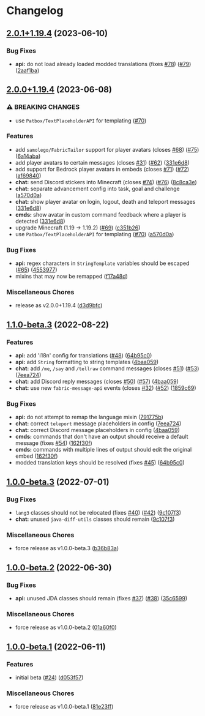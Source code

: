 # Changelog

## [2.0.1+1.19.4](https://github.com/axieum/minecord/compare/v2.0.0+1.19.4...v2.0.1+1.19.4) (2023-06-10)


### Bug Fixes

* **api:** do not load already loaded modded translations (fixes [#78](https://github.com/axieum/minecord/issues/78)) ([#79](https://github.com/axieum/minecord/issues/79)) ([2aaf1ba](https://github.com/axieum/minecord/commit/2aaf1bad68c88924b79adf6057b8cdfa8fd6178d))

## [2.0.0+1.19.4](https://github.com/axieum/minecord/compare/v1.1.0-beta.3...v2.0.0+1.19.4) (2023-06-08)


### ⚠ BREAKING CHANGES

* use `Patbox/TextPlaceholderAPI` for templating ([#70](https://github.com/axieum/minecord/issues/70))

### Features

* add `samolego/FabricTailor` support for player avatars (closes [#68](https://github.com/axieum/minecord/issues/68)) ([#75](https://github.com/axieum/minecord/issues/75)) ([6a14aba](https://github.com/axieum/minecord/commit/6a14abafc15c69d2cf650654858d9bf7e57f5877))
* add player avatars to certain messages (closes [#31](https://github.com/axieum/minecord/issues/31)) ([#62](https://github.com/axieum/minecord/issues/62)) ([331e6d8](https://github.com/axieum/minecord/commit/331e6d839dd1d60424d9d13976fd9c525bc32541))
* add support for Bedrock player avatars in embeds (closes [#71](https://github.com/axieum/minecord/issues/71)) ([#72](https://github.com/axieum/minecord/issues/72)) ([af69840](https://github.com/axieum/minecord/commit/af69840f2c2fa7e568459aa6063ee716a719a04f))
* **chat:** send Discord stickers into Minecraft (closes [#74](https://github.com/axieum/minecord/issues/74)) ([#76](https://github.com/axieum/minecord/issues/76)) ([8c8ca3e](https://github.com/axieum/minecord/commit/8c8ca3ef30511260c7b319d71017ed7ad5584546))
* **chat:** separate advancement config into task, goal and challenge ([a570d0a](https://github.com/axieum/minecord/commit/a570d0a2fde10a012224c8cab16b7448b2967a1d))
* **chat:** show player avatar on login, logout, death and teleport messages ([331e6d8](https://github.com/axieum/minecord/commit/331e6d839dd1d60424d9d13976fd9c525bc32541))
* **cmds:** show avatar in custom command feedback where a player is detected ([331e6d8](https://github.com/axieum/minecord/commit/331e6d839dd1d60424d9d13976fd9c525bc32541))
* upgrade Minecraft (1.19 -&gt; 1.19.2) ([#69](https://github.com/axieum/minecord/issues/69)) ([c351b26](https://github.com/axieum/minecord/commit/c351b2682cf67e6c02901643e052960f0a5856bd))
* use `Patbox/TextPlaceholderAPI` for templating ([#70](https://github.com/axieum/minecord/issues/70)) ([a570d0a](https://github.com/axieum/minecord/commit/a570d0a2fde10a012224c8cab16b7448b2967a1d))


### Bug Fixes

* **api:** regex characters in `StringTemplate` variables should be escaped ([#65](https://github.com/axieum/minecord/issues/65)) ([4553977](https://github.com/axieum/minecord/commit/45539770ccdd15164d481a0132c6f01db467823a))
* mixins that may now be remapped ([f17a48d](https://github.com/axieum/minecord/commit/f17a48d816a617ae37fc05159835527f2541f537))


### Miscellaneous Chores

* release as v2.0.0+1.19.4 ([d3d9bfc](https://github.com/axieum/minecord/commit/d3d9bfc1c030ee7da967adc23b02bc5da980c690))

## [1.1.0-beta.3](https://github.com/axieum/minecord/compare/v1.0.0-beta.3...v1.1.0-beta.3) (2022-08-22)


### Features

* **api:** add 'i18n' config for translations ([#48](https://github.com/axieum/minecord/issues/48)) ([64b95c0](https://github.com/axieum/minecord/commit/64b95c018cf041392e96c2cbde111df5e34ae1e0))
* **api:** add `String` formatting to string templates ([4baa059](https://github.com/axieum/minecord/commit/4baa05986911815d36129f59e9a538ef9c3fed0f))
* **chat:** add `/me`, `/say` and `/tellraw` command messages (closes [#51](https://github.com/axieum/minecord/issues/51)) ([#53](https://github.com/axieum/minecord/issues/53)) ([7eea724](https://github.com/axieum/minecord/commit/7eea724576532bdedc601590cb7a1c1609e0a8b1))
* **chat:** add Discord reply messages (closes [#50](https://github.com/axieum/minecord/issues/50)) ([#57](https://github.com/axieum/minecord/issues/57)) ([4baa059](https://github.com/axieum/minecord/commit/4baa05986911815d36129f59e9a538ef9c3fed0f))
* **chat:** use new `fabric-message-api` events (closes [#32](https://github.com/axieum/minecord/issues/32)) ([#52](https://github.com/axieum/minecord/issues/52)) ([1859c69](https://github.com/axieum/minecord/commit/1859c695c02640e945fb7786b0a3f774d2de5cb7))


### Bug Fixes

* **api:** do not attempt to remap the language mixin ([791775b](https://github.com/axieum/minecord/commit/791775b14dc1565b636e45bf164905aac36de948))
* **chat:** correct `teleport` message placeholders in config ([7eea724](https://github.com/axieum/minecord/commit/7eea724576532bdedc601590cb7a1c1609e0a8b1))
* **chat:** correct Discord message placeholders in config ([4baa059](https://github.com/axieum/minecord/commit/4baa05986911815d36129f59e9a538ef9c3fed0f))
* **cmds:** commands that don't have an output should receive a default message (fixes [#54](https://github.com/axieum/minecord/issues/54)) ([162f30f](https://github.com/axieum/minecord/commit/162f30f95c79882a6137089bb1f545a9ad80d786))
* **cmds:** commands with multiple lines of output should edit the original embed ([162f30f](https://github.com/axieum/minecord/commit/162f30f95c79882a6137089bb1f545a9ad80d786))
* modded translation keys should be resolved (fixes [#45](https://github.com/axieum/minecord/issues/45)) ([64b95c0](https://github.com/axieum/minecord/commit/64b95c018cf041392e96c2cbde111df5e34ae1e0))

## [1.0.0-beta.3](https://github.com/axieum/minecord/compare/v1.0.0-beta.2...v1.0.0-beta.3) (2022-07-01)


### Bug Fixes

* `lang3` classes should not be relocated (fixes [#40](https://github.com/axieum/minecord/issues/40)) ([#42](https://github.com/axieum/minecord/issues/42)) ([9c107f3](https://github.com/axieum/minecord/commit/9c107f32d5e5566a96ce2d8c05d2e9e8ff7ea0f5))
* **chat:** unused `java-diff-utils` classes should remain ([9c107f3](https://github.com/axieum/minecord/commit/9c107f32d5e5566a96ce2d8c05d2e9e8ff7ea0f5))


### Miscellaneous Chores

* force release as v1.0.0-beta.3 ([b36b83a](https://github.com/axieum/minecord/commit/b36b83a64e8d5d78b27d58dab932d55f7937e1f8))

## [1.0.0-beta.2](https://github.com/axieum/minecord/compare/v1.0.0-beta.1...v1.0.0-beta.2) (2022-06-30)


### Bug Fixes

* **api:** unused JDA classes should remain (fixes [#37](https://github.com/axieum/minecord/issues/37)) ([#38](https://github.com/axieum/minecord/issues/38)) ([35c6599](https://github.com/axieum/minecord/commit/35c6599ecb299639eae41cad2a0eb62086dc2b22))


### Miscellaneous Chores

* force release as v1.0.0-beta.2 ([01a60f0](https://github.com/axieum/minecord/commit/01a60f027e376acc5baa098f80188426487e9dc4))

## [1.0.0-beta.1](https://github.com/axieum/minecord/compare/v1.0.0-alpha.1...v1.0.0-beta.1) (2022-06-11)


### Features

* initial beta ([#24](https://github.com/axieum/minecord/issues/24)) ([d053f57](https://github.com/axieum/minecord/commit/d053f579fd80b90b2d954f86f1611bc92d63ce7d))


### Miscellaneous Chores

* force release as v1.0.0-beta.1 ([81e23ff](https://github.com/axieum/minecord/commit/81e23ff11d404b1acf4073628320d82200de583c))
